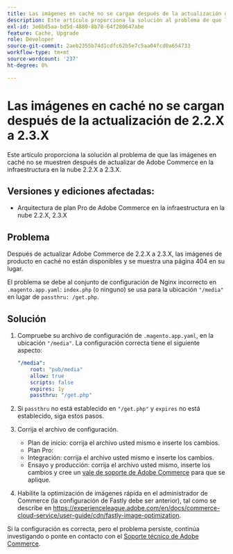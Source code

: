 ```yaml
---
title: Las imágenes en caché no se cargan después de la actualización de 2.2.X a 2.3.X
description: Este artículo proporciona la solución al problema de que las imágenes en caché no se muestren después de actualizar de Adobe Commerce en la infraestructura en la nube 2.2.X a 2.3.X.
exl-id: 3e6bd5aa-bd5d-4880-8b78-64f280647abe
feature: Cache, Upgrade
role: Developer
source-git-commit: 2aeb2355b74d1cdfc62b5e7c5aa04fcd0a654733
workflow-type: tm+mt
source-wordcount: '237'
ht-degree: 0%

---
```


# Las imágenes en caché no se cargan después de la actualización de 2.2.X a 2.3.X

Este artículo proporciona la solución al problema de que las imágenes en caché no se muestren después de actualizar de Adobe Commerce en la infraestructura en la nube 2.2.X a 2.3.X.

## Versiones y ediciones afectadas:

* Arquitectura de plan Pro de Adobe Commerce en la infraestructura en la nube 2.2.X, 2.3.X

## Problema

Después de actualizar Adobe Commerce de 2.2.X a 2.3.X, las imágenes de producto en caché no están disponibles y se muestra una página 404 en su lugar.

El problema se debe al conjunto de configuración de Nginx incorrecto en `.magento.app.yaml`: `index.php` (o ninguno) se usa para la ubicación `"/media"` en lugar de `passthru: /get.php`.

## Solución

1. Compruebe su archivo de configuración de `.magento.app.yaml`, en la ubicación `"/media"`. La configuración correcta tiene el siguiente aspecto:

   ```yaml
   "/media":
       root: "pub/media"
       allow: true
       scripts: false
       expires: 1y
       passthru: "/get.php"
   ```

1. Si `passthru` no está establecido en `"/get.php"` y `expires` no está establecido, siga estos pasos.
1. Corrija el archivo de configuración.
   * Plan de inicio: corrija el archivo usted mismo e inserte los cambios.
   * Plan Pro:
   * Integración: corrija el archivo usted mismo e inserte los cambios.
   * Ensayo y producción: corrija el archivo usted mismo, inserte los cambios y cree un [vale de soporte de Adobe Commerce](/help/help-center-guide/help-center/magento-help-center-user-guide.md#submit-ticket) para que se aplique.

1. Habilite la optimización de imágenes rápida en el administrador de Commerce (la configuración de Fastly debe ser anterior), tal como se describe en <https://experienceleague.adobe.com/en/docs/commerce-cloud-service/user-guide/cdn/fastly-image-optimization>.

Si la configuración es correcta, pero el problema persiste, continúa investigando o ponte en contacto con el [Soporte técnico de Adobe Commerce](/help/help-center-guide/help-center/magento-help-center-user-guide.md#submit-ticket).
